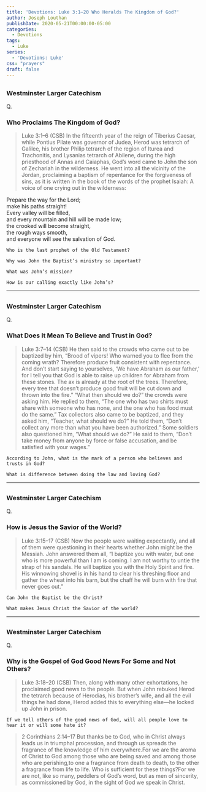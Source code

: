 ```yaml
---
title: 'Devotions: Luke 3:1–20 Who Heralds The Kingdom of God?'
author: Joseph Louthan
publishDate: 2020-05-21T00:00:00-05:00
categories:
  - Devotions
tags:
  - Luke
series:
  - 'Devotions: Luke'
css: "prayers"
draft: false
---
```


## 

### Westminster Larger Catechism

Q.

### Who Proclaims The Kingdom of God?

>Luke 3:1–6 (CSB) In the fifteenth year of the reign of Tiberius Caesar, while Pontius Pilate was governor of Judea, Herod was tetrarch of Galilee, his brother Philip tetrarch of the region of Iturea and Trachonitis, and Lysanias tetrarch of Abilene,  during the high priesthood of Annas and Caiaphas, God’s word came to John the son of Zechariah in the wilderness.  He went into all the vicinity of the Jordan, proclaiming a baptism of repentance for the forgiveness of sins,  as it is written in the book of the words of the prophet Isaiah: A voice of one crying out in the wilderness:

Prepare the way for the Lord;  
make his paths straight!  
Every valley will be filled,  
and every mountain and hill will be made low;  
the crooked will become straight,  
the rough ways smooth,  
and everyone will see the salvation of God.

```text
Who is the last prophet of the Old Testament?

Why was John the Baptist’s ministry so important?

What was John’s mission?

How is our calling exactly like John’s?
```

---

## 

### Westminster Larger Catechism

Q.

### What Does It Mean To Believe and Trust in God?

>Luke 3:7–14 (CSB) He then said to the crowds who came out to be baptized by him, “Brood of vipers! Who warned you to flee from the coming wrath?  Therefore produce fruit consistent with repentance. And don’t start saying to yourselves, ‘We have Abraham as our father,’ for I tell you that God is able to raise up children for Abraham from these stones.  The ax is already at the root of the trees. Therefore, every tree that doesn’t produce good fruit will be cut down and thrown into the fire.”  “What then should we do?” the crowds were asking him.  He replied to them, “The one who has two shirts must share with someone who has none, and the one who has food must do the same.”  Tax collectors also came to be baptized, and they asked him, “Teacher, what should we do?”  He told them, “Don’t collect any more than what you have been authorized.”  Some soldiers also questioned him, “What should we do?” He said to them, “Don’t take money from anyone by force or false accusation, and be satisfied with your wages.” 

```text
According to John, what is the mark of a person who believes and trusts in God?

What is difference between doing the law and loving God?
```

---

## 

### Westminster Larger Catechism

Q.

### How is Jesus the Savior of the World?

>Luke 3:15–17 (CSB) Now the people were waiting expectantly, and all of them were questioning in their hearts whether John might be the Messiah.  John answered them all, “I baptize you with water, but one who is more powerful than I am is coming. I am not worthy to untie the strap of his sandals. He will baptize you with the Holy Spirit and fire.  His winnowing shovel is in his hand to clear his threshing floor and gather the wheat into his barn, but the chaff he will burn with fire that never goes out.” 

```text
Can John the Baptist be the Christ?

What makes Jesus Christ the Savior of the world?
```

---

## 

### Westminster Larger Catechism

Q.

### Why is the Gospel of God Good News For Some and Not Others?

>Luke 3:18–20 (CSB) Then, along with many other exhortations, he proclaimed good news to the people.  But when John rebuked Herod the tetrarch because of Herodias, his brother’s wife, and all the evil things he had done,  Herod added this to everything else—he locked up John in prison. 

```text
If we tell others of the good news of God, will all people love to hear it or will some hate it?
```

>2 Corinthians 2:14–17 But thanks be to God, who in Christ always leads us in triumphal procession, and through us spreads the fragrance of the knowledge of him everywhere.<sup></sup>For we are the aroma of Christ to God among those who are being saved and among those who are perishing,<sup></sup>to one a fragrance from death to death, to the other a fragrance from life to life. Who is sufficient for these things?<sup></sup>For we are not, like so many, peddlers of God’s word, but as men of sincerity, as commissioned by God, in the sight of God we speak in Christ.
